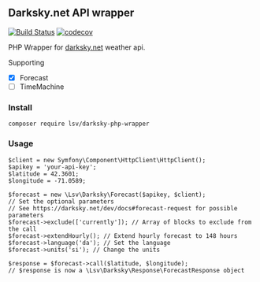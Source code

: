 Darksky.net API wrapper
-----------------------

[![Build Status](https://travis-ci.org/lsv/darksky.svg?branch=master)](https://travis-ci.org/lsv/darksky) [![codecov](https://codecov.io/gh/lsv/darksky/branch/master/graph/badge.svg)](https://codecov.io/gh/lsv/darksky)

PHP Wrapper for [darksky.net](https://darksky.net) weather api.

Supporting

- [x] Forecast
- [ ] TimeMachine

### Install

```
composer require lsv/darksky-php-wrapper
```

### Usage

```
$client = new Symfony\Component\HttpClient\HttpClient();
$apikey = 'your-api-key';
$latitude = 42.3601;
$longitude = -71.0589;

$forecast = new \Lsv\Darksky\Forecast($apikey, $client);
// Set the optional parameters
// See https://darksky.net/dev/docs#forecast-request for possible parameters
$forecast->exclude(['currently']); // Array of blocks to exclude from the call
$forecast->extendHourly(); // Extend hourly forecast to 148 hours
$forecast->language('da'); // Set the language
$forecast->units('si'); // Change the units

$response = $forecast->call($latitude, $longitude);
// $response is now a \Lsv\Darksky\Response\ForecastResponse object
``` 
